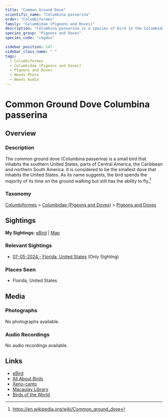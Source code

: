 ```yaml
---
title: "Common Ground Dove"
scientific_name: "Columbina passerina"
order: "Columbiformes"
family: "Columbidae (Pigeons and Doves)"
description: "Columbina passerina is a species of bird in the Columbidae (Pigeons and Doves) family. It has been observed 1 times."
species_group: "Pigeons and Doves"
species_code: "cogdov"

sidebar_position: 147
sidebar_class_name: " "
tags: 
  - Columbiformes
  - Columbidae (Pigeons and Doves)
  - Pigeons and Doves
  - Needs Photo
  - Needs Audio
---
```


# Common Ground Dove <span className='sci_name'>Columbina passerina</span>

## Overview

### Description
The common ground dove (Columbina passerina) is a small bird that inhabits the southern United States, parts of Central America, the Caribbean and northern South America. It is considered to be the smallest dove that inhabits the United States. As its name suggests, the bird spends the majority of its time on the ground walking but still has the ability to fly.[^1]

[^1]: https://en.wikipedia.org/wiki/Common_ground_dove

### Taxonomy
[Columbiformes](/tags/columbiformes) > [Columbidae (Pigeons and Doves)](/tags/columbidae-pigeons-and-doves) > [Pigeons and Doves](/tags/pigeons-and-doves)


## Sightings

**My Sightings:** [eBird](https://ebird.org/lifelist?r=world&time=life&spp=cogdov) | [Map](/map?species_code=cogdov)

### Relevant Sightings

* [07-05-2024 - Florida, United States](https://ebird.org/checklist/S185535945) (Only Sighting)

### Places Seen

* Florida, United States



## Media
### Photographs
No photographs available.

### Audio Recordings
No audio recordings available.

## Links
* [eBird](https://ebird.org/species/cogdov) 
* [All About Birds](https://www.allaboutbirds.org/guide/cogdov) 
* [Xeno-canto](https://www.xeno-canto.org/species/columbina-passerina) 
* [Macaulay Library](https://search.macaulaylibrary.org/catalog?taxonCode=cogdov&sort=rating_rank_desc)
* [Birds of the World](https://birdsoftheworld.org/bow/species/cogdov)

